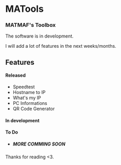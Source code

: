 # MATools
### MATMAF's Toolbox
The software is in development.

I will add a lot of features in the next weeks/months.

## Features

#### Released
* Speedtest
* Hostname to IP
* What's my IP
* PC Informations
* QR Code Generator
#### In development
#### To Do
* ##### MORE COMMING SOON

Thanks for reading <3.